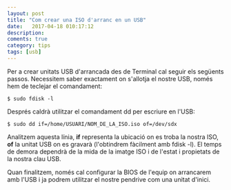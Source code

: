 ```yaml
---
layout: post
title: "Com crear una ISO d'arranc en un USB"
date:   2017-04-18 010:17:12
description:
coments: true
category: tips
tags: [usb]
---
```

Per a crear unitats USB d'arrancada des de Terminal cal seguir els següents passos.
Necessitem saber exactament on s'allotja el nostre USB, només hem de teclejar el comandament:

    $ sudo fdisk -l

Després caldrà utilitzar el comandament dd per escriure en l'USB:

    $ sudo dd if=/home/USUARI/NOM_DE_LA_ISO.iso of=/dev/sdx

Analitzem aquesta línia, **if** representa la ubicació on es troba la nostra ISO, **of** la unitat USB on es gravarà (l'obtindrem fàcilment amb fdisk -l). El temps de demora dependrà de la mida de la imatge ISO i de l'estat i propietats de la nostra clau USB.

Quan finalitzem, només cal configurar la BIOS de l'equip on arrancarem amb l'USB i ja podrem utilitzar el nostre pendrive com una unitat d'inici.
